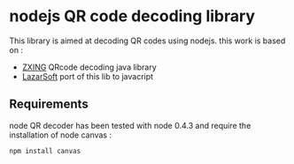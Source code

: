 # nodejs QR code decoding library #

This library is aimed at decoding QR codes using nodejs.
this work is based on :
* [ZXING][zxing] QRcode decoding java library
* [LazarSoft][lazarsoft] port of this lib to javacript 


## Requirements ##
node QR decoder has been tested with node 0.4.3 and require the installation of node canvas :

    npm install canvas








[lazarsoft]:https://github.com/LazarSoft/jsqrcode
[zxing]:http://code.google.com/p/zxing/
